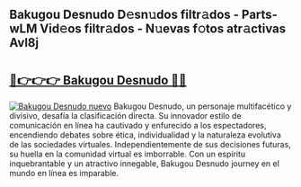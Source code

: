 ## Bakugou Desnudo D𝚎sn𝚞dos filtr𝚊dos - Parts-wLM Vid𝚎os filtr𝚊dos - N𝚞evas f𝚘tos atr𝚊ctivas Avl8j

# <h2><a href="http://mbbyuhc.tromn.icu/?c=Bakugou+Desnudo">🔗👉👉👉 Bakugou Desnudo 🔗🔗</a></h2>

[![Bakugou Desnudo nuevo](https://i.imgur.com/pEAQMta.gif)](http://mbbyuhc.tromn.icu/?c=Bakugou+Desnudo)
Bakugou Desnudo, un personaje multifacético y divisivo, desafía la clasificación directa. Su innovador estilo de comunicación en línea ha cautivado y enfurecido a los espectadores, encendiendo debates sobre ética, individualidad y la naturaleza evolutiva de las sociedades virtuales. Independientemente de sus decisiones futuras, su huella en la comunidad virtual es imborrable. Con un espíritu inquebrantable y un atractivo innegable, Bakugou Desnudo journey en el mundo en línea es imparable.
